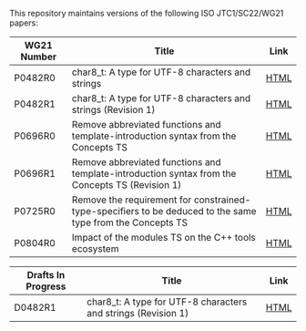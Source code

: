 This repository maintains versions of the following
ISO JTC1/SC22/WG21 papers:

WG21 Number     | Title | Link
--------------- | ----- | ----
P0482R0         | char8_t: A type for UTF-8 characters and strings | [HTML](http://htmlpreview.github.io/?https://github.com/tahonermann/std-proposals/blob/master/p0482r0.html)
P0482R1         | char8_t: A type for UTF-8 characters and strings (Revision 1) | [HTML](http://htmlpreview.github.io/?https://github.com/tahonermann/std-proposals/blob/master/p0482r1.html)
P0696R0         | Remove abbreviated functions and template-introduction syntax from the Concepts TS | [HTML](http://htmlpreview.github.io/?https://github.com/tahonermann/std-proposals/blob/master/p0696r0.html)
P0696R1         | Remove abbreviated functions and template-introduction syntax from the Concepts TS (Revision 1) | [HTML](http://htmlpreview.github.io/?https://github.com/tahonermann/std-proposals/blob/master/p0696r1.html)
P0725R0         | Remove the requirement for constrained-type-specifiers to be deduced to the same type from the Concepts TS | [HTML](http://htmlpreview.github.io/?https://github.com/tahonermann/std-proposals/blob/master/p0725r0.html)
P0804R0         | Impact of the modules TS on the C++ tools ecosystem | [HTML](http://htmlpreview.github.io/?https://github.com/tahonermann/std-proposals/blob/master/p0804r0.html)

Drafts In Progress | Title | Link
------------------ | ----- | ----
D0482R1            | char8_t: A type for UTF-8 characters and strings (Revision 1) | [HTML](http://htmlpreview.github.io/?https://github.com/tahonermann/std-proposals/blob/master/d0482r1.html)

